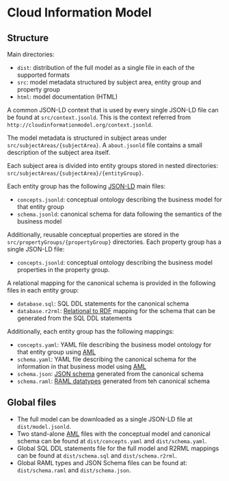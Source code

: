 # Cloud Information Model


## Structure

Main directories:
- `dist`: distribution of the full model as a single file in each of the supported formats
- `src`: model metadata structured by subject area, entity group and property group
- `html`: model documentation (HTML)

A common JSON-LD context that is used by every single JSON-LD file can be found at `src/context.jsonld`.
This is the context referred from `http://cloudinformationmodel.org/context.jsonld`.

The model metadata is structured in subject areas under `src/subjectAreas/{subjectArea}`. A `about.jsonld` file contains a small description of the subject area itself.

Each subject area is divided into entity groups stored in nested directories: `src/subjectAreas/{subjectArea}/{entityGroup}`.

Each entity group has the following [JSON-LD](https://json-ld.org/) main files:

- `concepts.jsonld`: conceptual ontology describing the business model for that entity group
- `schema.jsonld`: canonical schema for data following the semantics of the business model

Additionally, reusable conceptual properties are stored in the `src/propertyGroups/{propertyGroup}` directories.
Each property group has a single JSON-LD file:

- `concepts.jsonld`: conceptual ontology describing the business model properties in the property group.

A relational mapping for the canonical schema is provided in the following files in each entity group:

- `database.sql`: SQL DDL statements for the canonical schema
- `database.r2rml`: [Relational to RDF](https://www.w3.org/TR/r2rml/) mapping for the schema that can be generated from the SQL DDL statements

Additionally, each entity group has the following mappings:

- `concepts.yaml`: YAML file describing the business model ontology for that entity group using [AML](https://a.ml)
- `schema.yaml`: YAML file describing the canonical schema for the information in that business model using [AML](https://a.ml)
- `schema.json`: [JSON schema](https://json-schema.org/) generated from the canonical schema
- `schema.raml`: [RAML datatypes](https://github.com/raml-org/raml-spec/blob/master/versions/raml-10/raml-10.md#defining-types) generated from teh canonical schema

## Global files

- The full model can be downloaded as a single JSON-LD file at `dist/model.jsonld`.
- Two stand-alone [AML](https://a.ml) files with the conceptual model and canonical schema can be found at `dist/concepts.yaml` and `dist/schema.yaml`.
- Global SQL DDL statements file for the full model and R2RML mappings can be found at `dist/schema.sql` and `dist/schema.r2rml`.
- Global RAML types and JSON Schema files can be found at: `dist/schema.raml` and `dist/schema.json`.
